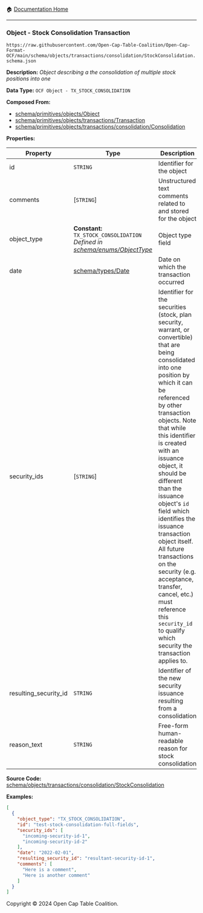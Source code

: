 :house: [Documentation Home](../../../../../README.md)

---

### Object - Stock Consolidation Transaction

`https://raw.githubusercontent.com/Open-Cap-Table-Coalition/Open-Cap-Format-OCF/main/schema/objects/transactions/consolidation/StockConsolidation.schema.json`

**Description:** _Object describing a the consolidation of multiple stock positions into one_

**Data Type:** `OCF Object - TX_STOCK_CONSOLIDATION`

**Composed From:**

- [schema/primitives/objects/Object](../../../primitives/objects/Object.md)
- [schema/primitives/objects/transactions/Transaction](../../../primitives/objects/transactions/Transaction.md)
- [schema/primitives/objects/transactions/consolidation/Consolidation](../../../primitives/objects/transactions/consolidation/Consolidation.md)

**Properties:**

| Property              | Type                                                                                                            | Description                                                                                                                                                                                                                                                                                                                                                                                                                                                                                                                                                 | Required   |
| --------------------- | --------------------------------------------------------------------------------------------------------------- | ----------------------------------------------------------------------------------------------------------------------------------------------------------------------------------------------------------------------------------------------------------------------------------------------------------------------------------------------------------------------------------------------------------------------------------------------------------------------------------------------------------------------------------------------------------- | ---------- |
| id                    | `STRING`                                                                                                        | Identifier for the object                                                                                                                                                                                                                                                                                                                                                                                                                                                                                                                                   | `REQUIRED` |
| comments              | [`STRING`]                                                                                                      | Unstructured text comments related to and stored for the object                                                                                                                                                                                                                                                                                                                                                                                                                                                                                             | -          |
| object_type           | **Constant:** `TX_STOCK_CONSOLIDATION`</br>_Defined in [schema/enums/ObjectType](../../../enums/ObjectType.md)_ | Object type field                                                                                                                                                                                                                                                                                                                                                                                                                                                                                                                                           | `REQUIRED` |
| date                  | [schema/types/Date](../../../types/Date.md)                                                                     | Date on which the transaction occurred                                                                                                                                                                                                                                                                                                                                                                                                                                                                                                                      | `REQUIRED` |
| security_ids          | [`STRING`]                                                                                                      | Identifier for the securities (stock, plan security, warrant, or convertible) that are being consolidated into one position by which it can be referenced by other transaction objects. Note that while this identifier is created with an issuance object, it should be different than the issuance object's `id` field which identifies the issuance transaction object itself. All future transactions on the security (e.g. acceptance, transfer, cancel, etc.) must reference this `security_id` to qualify which security the transaction applies to. | `REQUIRED` |
| resulting_security_id | `STRING`                                                                                                        | Identifier of the new security issuance resulting from a consolidation                                                                                                                                                                                                                                                                                                                                                                                                                                                                                      | `REQUIRED` |
| reason_text           | `STRING`                                                                                                        | Free-form human-readable reason for stock consolidation                                                                                                                                                                                                                                                                                                                                                                                                                                                                                                     | -          |

**Source Code:** [schema/objects/transactions/consolidation/StockConsolidation](../../../../../../schema/objects/transactions/consolidation/StockConsolidation.schema.json)

**Examples:**

```json
[
  {
    "object_type": "TX_STOCK_CONSOLIDATION",
    "id": "test-stock-consolidation-full-fields",
    "security_ids": [
      "incoming-security-id-1",
      "incoming-security-id-2"
    ],
    "date": "2022-02-01",
    "resulting_security_id": "resultant-security-id-1",
    "comments": [
      "Here is a comment",
      "Here is another comment"
    ]
  }
]
```

Copyright © 2024 Open Cap Table Coalition.
